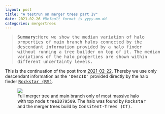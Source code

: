 ```yaml
---
layout: post
title: "A testrun on merger trees part IV"
date: 2021-02-26 #Default format is yyyy.mm.dd
categories: mergertrees
---
```


<blockquote><tt><b>Summary:</b>Here we show the median variation of halo properties of main branch halos connected by the descendant information provided by a halo finder without running a tree builder on top of it. The median variations of the halo properties are shown within different uncertainty levels.</tt></blockquote>

This is the continuation of the post from <a href="https://dstoppacher.github.io/A-testrun-on-merger-trees-III/">2021-02-22</a>. Thereby we use only descendant information as the <tt>'DescID'</tt> provided directly by the halo finder <a href="https://ui.adsabs.harvard.edu/abs/2012ascl.soft10008B/abstract"><tt>Rockstar (RS)</tt></a>.

<figure>
  <img src="{{ site.baseurl }}/plots/2021-02-26_MB-TreeID79509.png">
  <figcaption>Full merger tree and main branch only of most massive halo with top node <tt>treeID79509</tt>. The halo was found by <tt>Rockstar</tt> and the merger trees build by <tt>Consitent-Trees (CT)</tt>.
  </figcaption>
</figure>
